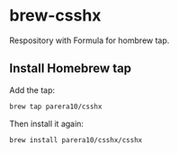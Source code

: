 # brew-csshx
Respository with Formula for hombrew tap.

## Install Homebrew tap

Add the tap:

```bash
brew tap parera10/csshx
```

Then install it again:

```bash
brew install parera10/csshx/csshx
```
